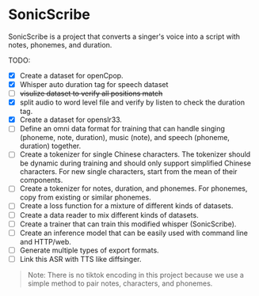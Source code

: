 # SonicScribe

SonicScribe is a project that converts a singer's voice into a script with notes, phonemes, and duration.

TODO:

- [x] Create a dataset for openCpop.
- [x] Whisper auto duration tag for speech dataset
- [ ] ~~visulize dataset to verify all positions match~~
- [x] split audio to word level file and verify by listen to check the duration tag.
- [x] Create a dataset for openslr33.
- [ ] Define an omni data format for training that can handle singing (phoneme, note, duration), music (note), and speech (phoneme, duration) together.
- [ ] Create a tokenizer for single Chinese characters. The tokenizer should be dynamic during training and should only support simplified Chinese characters. For new single characters, start from the mean of their components.
- [ ] Create a tokenizer for notes, duration, and phonemes. For phonemes, copy from existing or similar phonemes.
- [ ] Create a loss function for a mixture of different kinds of datasets.
- [ ] Create a data reader to mix different kinds of datasets.
- [ ] Create a trainer that can train this modified whisper (SonicScribe).
- [ ] Create an inference model that can be easily used with command line and HTTP/web.
- [ ] Generate multiple types of export formats.
- [ ] Link this ASR with TTS like diffsinger.

> Note: There is no tiktok encoding in this project because we use a simple method to pair notes, characters, and phonemes.